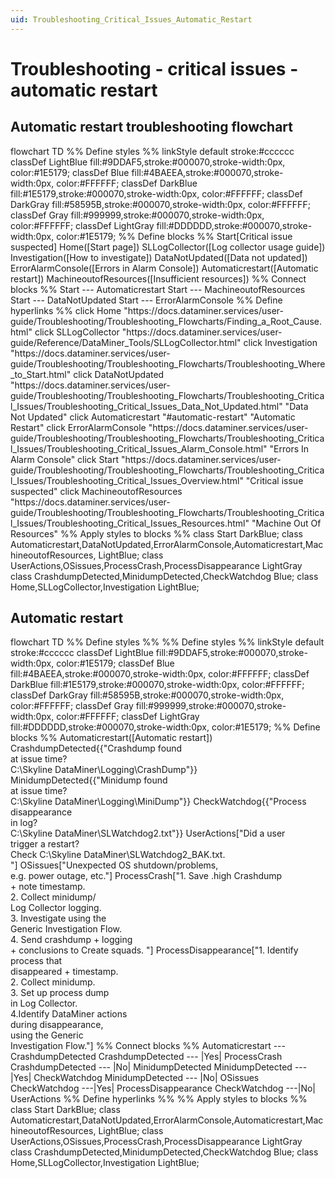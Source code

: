 ```yaml
---
uid: Troubleshooting_Critical_Issues_Automatic_Restart
---
```


# Troubleshooting - critical issues - automatic restart

## Automatic restart troubleshooting flowchart

<div class="mermaid">
flowchart TD
%% Define styles %%
linkStyle default stroke:#cccccc
classDef LightBlue fill:#9DDAF5,stroke:#000070,stroke-width:0px, color:#1E5179;
classDef Blue fill:#4BAEEA,stroke:#000070,stroke-width:0px, color:#FFFFFF;
classDef DarkBlue fill:#1E5179,stroke:#000070,stroke-width:0px, color:#FFFFFF;
classDef DarkGray fill:#58595B,stroke:#000070,stroke-width:0px, color:#FFFFFF;
classDef Gray fill:#999999,stroke:#000070,stroke-width:0px, color:#FFFFFF;
classDef LightGray fill:#DDDDDD,stroke:#000070,stroke-width:0px, color:#1E5179;
%% Define blocks %%
Start[Critical issue suspected]
Home([Start page])
SLLogCollector([Log collector usage guide])
Investigation([How to investigate])
DataNotUpdated([Data not updated])
ErrorAlarmConsole([Errors in Alarm Console])
Automaticrestart([Automatic restart])
MachineoutofResources([Insufficient resources])
%% Connect blocks %%
Start --- Automaticrestart
Start --- MachineoutofResources
Start --- DataNotUpdated
Start --- ErrorAlarmConsole
%% Define hyperlinks %%
click Home "https://docs.dataminer.services/user-guide/Troubleshooting/Troubleshooting_Flowcharts/Finding_a_Root_Cause.html"
click SLLogCollector "https://docs.dataminer.services/user-guide/Reference/DataMiner_Tools/SLLogCollector.html"
click Investigation "https://docs.dataminer.services/user-guide/Troubleshooting/Troubleshooting_Flowcharts/Troubleshooting_Where_to_Start.html"
click DataNotUpdated "https://docs.dataminer.services/user-guide/Troubleshooting/Troubleshooting_Flowcharts/Troubleshooting_Critical_Issues/Troubleshooting_Critical_Issues_Data_Not_Updated.html" "Data Not Updated"
click Automaticrestart "#automatic-restart" "Automatic Restart"
click ErrorAlarmConsole "https://docs.dataminer.services/user-guide/Troubleshooting/Troubleshooting_Flowcharts/Troubleshooting_Critical_Issues/Troubleshooting_Critical_Issues_Alarm_Console.html" "Errors In Alarm Console"
click Start "https://docs.dataminer.services/user-guide/Troubleshooting/Troubleshooting_Flowcharts/Troubleshooting_Critical_Issues/Troubleshooting_Critical_Issues_Overview.html" "Critical issue suspected"
click MachineoutofResources "https://docs.dataminer.services/user-guide/Troubleshooting/Troubleshooting_Flowcharts/Troubleshooting_Critical_Issues/Troubleshooting_Critical_Issues_Resources.html" "Machine Out Of Resources"
%% Apply styles to blocks %%
class Start DarkBlue;
class Automaticrestart,DataNotUpdated,ErrorAlarmConsole,Automaticrestart,MachineoutofResources, LightBlue;
class UserActions,OSissues,ProcessCrash,ProcessDisappearance LightGray
class CrashdumpDetected,MinidumpDetected,CheckWatchdog Blue;
class Home,SLLogCollector,Investigation LightBlue;
</div>

## Automatic restart

<div class="mermaid">
flowchart TD
%% Define styles %%
%% Define styles %%
linkStyle default stroke:#cccccc
classDef LightBlue fill:#9DDAF5,stroke:#000070,stroke-width:0px, color:#1E5179;
classDef Blue fill:#4BAEEA,stroke:#000070,stroke-width:0px, color:#FFFFFF;
classDef DarkBlue fill:#1E5179,stroke:#000070,stroke-width:0px, color:#FFFFFF;
classDef DarkGray fill:#58595B,stroke:#000070,stroke-width:0px, color:#FFFFFF;
classDef Gray fill:#999999,stroke:#000070,stroke-width:0px, color:#FFFFFF;
classDef LightGray fill:#DDDDDD,stroke:#000070,stroke-width:0px, color:#1E5179;
%% Define blocks %%
Automaticrestart([Automatic restart])
CrashdumpDetected{{"Crashdump found <br> at issue time? <br/>  C:\Skyline DataMiner\Logging\CrashDump"}}
MinidumpDetected{{"Minidump found <br> at issue time? <br/>  C:\Skyline DataMiner\Logging\MiniDump"}}
CheckWatchdog{{"Process disappearance <br> in log? <br/> C:\Skyline DataMiner\SLWatchdog2.txt"}}
UserActions["Did a user <br> trigger a restart?<br/> Check C:\Skyline DataMiner\SLWatchdog2_BAK.txt.<br/> "]
OSissues["Unexpected OS shutdown/problems, <br/> e.g. power outage, etc."]
ProcessCrash["1. Save .high Crashdump <br> + note timestamp. <br/>2. Collect minidump/<br>Log Collector logging. <br/>3. Investigate using the <br> Generic Investigation Flow. <br/>4. Send crashdump + logging <br> + conclusions to Create squads. "]
ProcessDisappearance["1. Identify process that <br> disappeared + timestamp.<br/> 2. Collect minidump. <br/> 3. Set up process dump <br> in Log Collector. <br/> 4.Identify DataMiner actions <br> during disappearance, <br/>using the Generic <br> Investigation Flow."]
%% Connect blocks %%
Automaticrestart --- CrashdumpDetected
CrashdumpDetected --- |Yes| ProcessCrash
CrashdumpDetected --- |No| MinidumpDetected
MinidumpDetected --- |Yes| CheckWatchdog
MinidumpDetected --- |No| OSissues
CheckWatchdog ---|Yes| ProcessDisappearance
CheckWatchdog ---|No| UserActions
%% Define hyperlinks %%
%% Apply styles to blocks %%
class Start DarkBlue;
class Automaticrestart,DataNotUpdated,ErrorAlarmConsole,Automaticrestart,MachineoutofResources, LightBlue;
class UserActions,OSissues,ProcessCrash,ProcessDisappearance LightGray
class CrashdumpDetected,MinidumpDetected,CheckWatchdog Blue;
class Home,SLLogCollector,Investigation LightBlue;
</div>
